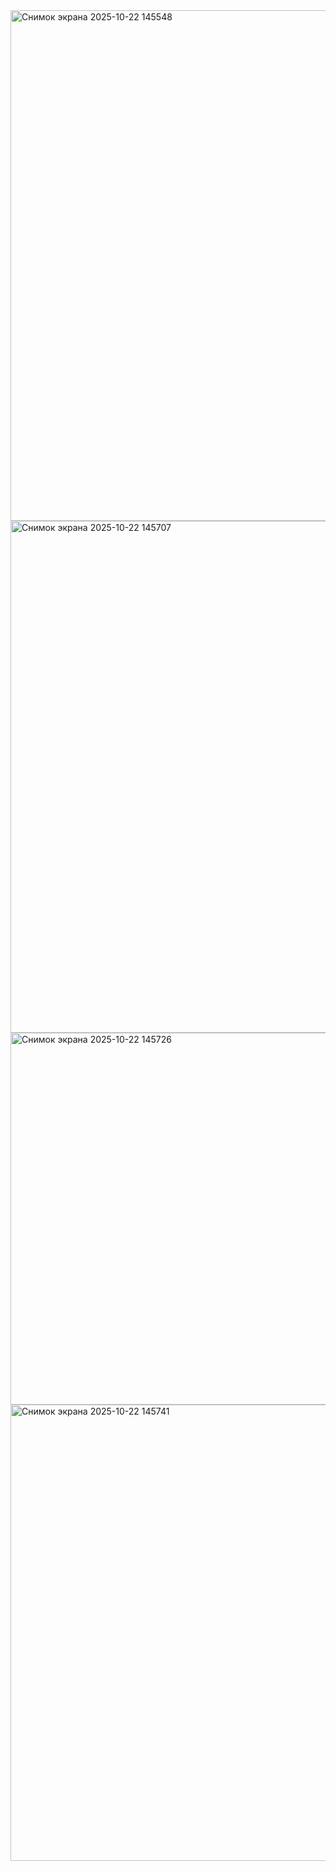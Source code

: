 <img width="1149" height="817" alt="Снимок экрана 2025-10-22 145548" src="https://github.com/user-attachments/assets/cbf29c67-ba27-4820-8396-b7b58f0fb9a0" />
<img width="1598" height="819" alt="Снимок экрана 2025-10-22 145707" src="https://github.com/user-attachments/assets/e0b692ff-932d-45f1-af9f-a856784d631d" />
<img width="882" height="595" alt="Снимок экрана 2025-10-22 145726" src="https://github.com/user-attachments/assets/421e1c33-b0e8-421d-b6fd-f69aaad7551c" />
<img width="860" height="730" alt="Снимок экрана 2025-10-22 145741" src="https://github.com/user-attachments/assets/f8d2e121-c1a9-44b0-a924-158ca86e3e5e" />

